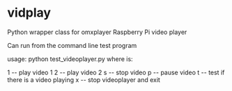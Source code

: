 vidplay
=======

Python wrapper class for omxplayer Raspberry Pi video player

Can run from the command line test program

usage: python test_videoplayer.py <arg>
where <arg> is:

1 -- play video 1
2 -- play video 2
s -- stop video
p -- pause video
t -- test if there is a video playing
x -- stop videoplayer and exit
